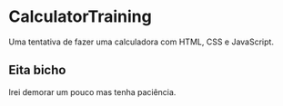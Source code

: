 # CalculatorTraining
Uma tentativa de fazer uma calculadora com HTML, CSS e JavaScript.

## Eita bicho

Irei demorar um pouco mas tenha paciência. 